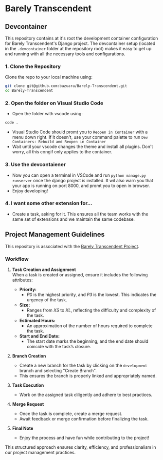 # Barely Transcendent

## Devcontainer

This repository contains at it's root the development container configuration for Barely Transcendent's Django project. The devcontainer setup (located in the `.devcontainer` folder at the repository root) makes it easy to get up and running with all the necessary tools and configurations.

### 1. Clone the Repository

Clone the repo to your local machine using:

```bash
git clone git@github.com:bazuara/Barely-Transcendent.git
cd Barely-Transcendent
```
### 2. Open the folder on Visual Studio Code
* Open the folder with vscode using:

```bash
code .
```
* Visual Studio Code should promt you to `Reopen in Container` with a menu down right. If it doesn't, use your command palette to run `Dev Containers: Rebuild and Reopen in Container`
* Wait until your vscode changes the theme and install all plugins. Don't worry, all this congif only applies to the container.

### 3. Use the devcontaiener

* Now you can open a terminal in VSCode and run `python manage.py runserver` once the django project is installed. It wil also warn you that your app is running on port 8000, and promt you to open in browser.
* Enjoy developing!

### 4. I want some other extension for...
* Create a task, asking for it. This ensures all the team works with the same set of extensions and we maintain the same codebase.

## Project Management Guidelines

This repository is associated with the [Barely Transcendent Project](https://github.com/users/bazuara/projects/2).

### Workflow

1. **Task Creation and Assignment**  
   When a task is created or assigned, ensure it includes the following attributes:
   - **Priority:**  
     - *P0* is the highest priority, and *P3* is the lowest. This indicates the urgency of the task.
   - **Size:**  
     - Ranges from *XS* to *XL*, reflecting the difficulty and complexity of the task.
   - **Estimated Hours:**  
     - An approximation of the number of hours required to complete the task.
   - **Start and End Date:**  
     - The start date marks the beginning, and the end date should coincide with the task’s closure.

2. **Branch Creation**  
   - Create a new branch for the task by clicking on the `development` branch and selecting "Create Branch".  
   - This ensures the branch is properly linked and appropriately named.

3. **Task Execution**  
   - Work on the assigned task diligently and adhere to best practices.

4. **Merge Request**  
   - Once the task is complete, create a merge request.
   - Await feedback or merge confirmation before finalizing the task.

5. **Final Note**  
   - Enjoy the process and have fun while contributing to the project!

This structured approach ensures clarity, efficiency, and professionalism in our project management practices.
